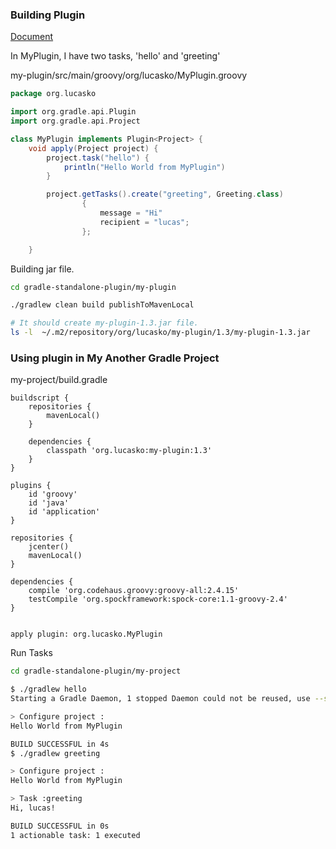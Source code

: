 ### Building Plugin

[Document](https://guides.gradle.org/writing-gradle-plugins/)

In MyPlugin, I have two tasks, 'hello' and 'greeting'

my-plugin/src/main/groovy/org/lucasko/MyPlugin.groovy

```groovy
package org.lucasko

import org.gradle.api.Plugin
import org.gradle.api.Project

class MyPlugin implements Plugin<Project> {
    void apply(Project project) {
        project.task("hello") {
            println("Hello World from MyPlugin")
        }

        project.getTasks().create("greeting", Greeting.class)
                {
                    message = "Hi"
                    recipient = "lucas";
                };

    }
```

Building jar file.

```sh
cd gradle-standalone-plugin/my-plugin

./gradlew clean build publishToMavenLocal

# It should create my-plugin-1.3.jar file.
ls -l  ~/.m2/repository/org/lucasko/my-plugin/1.3/my-plugin-1.3.jar 
```



### Using plugin in My Another Gradle Project

my-project/build.gradle 

```
buildscript {
    repositories {
        mavenLocal()
    }

    dependencies {
        classpath 'org.lucasko:my-plugin:1.3'
    }
}

plugins {
    id 'groovy'
    id 'java'
    id 'application'
}

repositories {
    jcenter()
    mavenLocal()
}

dependencies {
    compile 'org.codehaus.groovy:groovy-all:2.4.15'
    testCompile 'org.spockframework:spock-core:1.1-groovy-2.4'
}


apply plugin: org.lucasko.MyPlugin

```

Run Tasks

```sh
cd gradle-standalone-plugin/my-project

$ ./gradlew hello
Starting a Gradle Daemon, 1 stopped Daemon could not be reused, use --status for details

> Configure project :
Hello World from MyPlugin

BUILD SUCCESSFUL in 4s
$ ./gradlew greeting

> Configure project :
Hello World from MyPlugin

> Task :greeting
Hi, lucas!

BUILD SUCCESSFUL in 0s
1 actionable task: 1 executed

```
